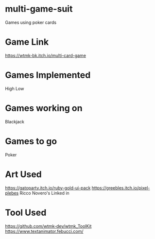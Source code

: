 # multi-game-suit
Games using poker cards

# Game Link
https://wtmk-bk.itch.io/multi-card-game 

# Games Implemented
High Low

# Games working on
Blackjack

# Games to go
Poker

# Art Used
https://gatoparty.itch.io/ruby-gold-ui-pack
https://greebles.itch.io/pixel-plebes
Ricco Novero's Linked in

# Tool Used
https://github.com/wtmk-dev/wtmk_ToolKit
https://www.textanimator.febucci.com/
